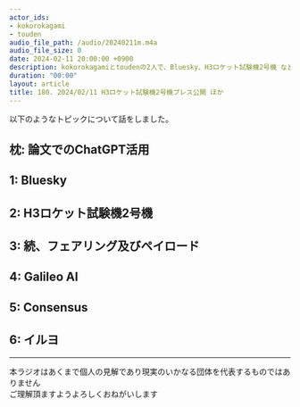 ```yaml
---
actor_ids:
- kokorokagami
- touden
audio_file_path: /audio/20240211m.m4a
audio_file_size: 0
date: 2024-02-11 20:00:00 +0900
description: kokorokagamiとtoudenの2人で、Bluesky、H3ロケット試験機2号機 など について話しました。
duration: "00:00"
layout: article
title: 180. 2024/02/11 H3ロケット試験機2号機プレス公開 ほか
---
```


以下のようなトピックについて話をしました。

## 枕: 論文でのChatGPT活用
## 1: Bluesky
## 2: H3ロケット試験機2号機
## 3: 続、フェアリング及びペイロード
## 4: Galileo AI
## 5: Consensus
## 6: イルヨ

___

本ラジオはあくまで個人の見解であり現実のいかなる団体を代表するものではありません  
ご理解頂ますようよろしくおねがいします  
